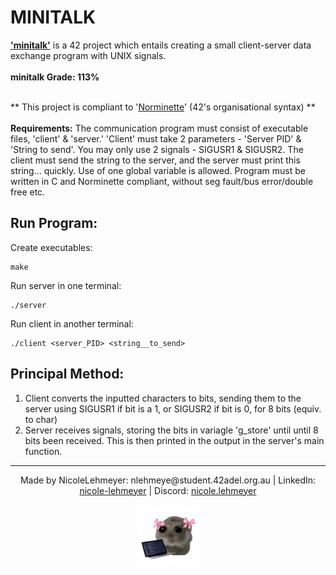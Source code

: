 # MINITALK

<p>
  <b><a href="https://github.com/NicoleLehmeyer/MINITALK/blob/main/subject/MINITALK_SUBJECT.pdf">'minitalk'</a></b> is a 42 project which entails creating a small client-server data exchange program with UNIX signals.<br><br>
  <b>minitalk Grade: 113%</b><br><br>
</p>

<p>
** This project is compliant to '<a href="https://github.com/NicoleLehmeyer/LIBFT/blob/main/subject/norme.pdf">Norminette</a>' (42's organisational syntax) **<br><br>
<b>Requirements:</b>
  The communication program must consist of executable files, 'client' & 'server.' 'Client' must take 2 parameters - 'Server PID' & 'String to send'. You may only use 2 signals - SIGUSR1 & SIGUSR2. The client must send the string to the server, and the server must print this string... quickly. Use of one global variable is allowed. Program must be written in C and Norminette compliant, without seg fault/bus error/double free etc.
</p>



## Run Program:

Create executables:
```
make
```

Run server in one terminal:
```
./server
```

Run client in another terminal:
```
./client <server_PID> <string__to_send>
```

## Principal Method:

1.  Client converts the inputted characters to bits, sending them to the server using SIGUSR1 if bit is a 1, or SIGUSR2 if bit is 0, for 8 bits (equiv. to char)
2.  Server receives signals, storing the bits in variagle 'g_store' until until 8 bits been received. This is then printed in the output in the server's main function.

---
<p align="center">
Made by NicoleLehmeyer: nlehmeye@student.42adel.org.au | LinkedIn: <a href="https://www.linkedin.com/in/nicole-lehmeyer/">nicole-lehmeyer</a> | Discord: <a href="https://discordapp.com/users/1107446949344448543/">nicole.lehmeyer</a>
</p>

<p align="center">
  <img src="https://github.com/NicoleLehmeyer/NicoleLehmeyer/blob/main/images/coder_hampster.png" alt="hampster" style="width:100px;"/>
</p>
